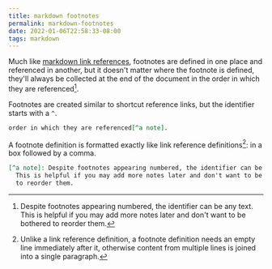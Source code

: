 ```yaml
---
title: markdown footnotes
permalink: markdown-footnotes
date: 2022-01-06T22:58:33-08:00
tags: markdown
---
```


Much like [markdown link references], footnotes are defined in one place and
referenced in another, but it doesn't matter where the footnote is defined,
they'll always be collected at the end of the document in the order in which
they are referenced[^a note].

Footnotes are created similar to shortcut reference links, but the identifier
starts with a `^`.

```markdown
order in which they are referenced[^a note].
```

A footnote definition is formatted exactly like link reference
definitions[^needs cr]: in a box followed by a comma.

```markdown
[^a note]: Despite footnotes appearing numbered, the identifier can be any text.
  This is helpful if you may add more notes later and don't want to be bothered
  to reorder them.
```

[^a note]: Despite footnotes appearing numbered, the identifier can be any text.
  This is helpful if you may add more notes later and don't want to be bothered
  to reorder them.

[^needs cr]: Unlike a link reference definition, a footnote definition needs
  an empty line immediately after it, otherwise content from multiple lines is
  joined into a single paragraph.

[markdown link references]: ../markdown-link-references
